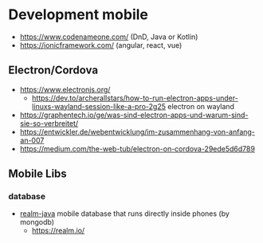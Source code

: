 # Development mobile

* https://www.codenameone.com/ (DnD, Java or Kotlin)
* https://ionicframework.com/ (angular, react, vue)

## Electron/Cordova

* https://www.electronjs.org/
  + https://dev.to/archerallstars/how-to-run-electron-apps-under-linuxs-wayland-session-like-a-pro-2g25 electron on wayland
* https://graphentech.io/ge/was-sind-electron-apps-und-warum-sind-sie-so-verbreitet/
* https://entwickler.de/webentwicklung/im-zusammenhang-von-anfang-an-007
* https://medium.com/the-web-tub/electron-on-cordova-29ede5d6d789

## Mobile Libs

### database

* [realm-java](https://github.com/realm/realm-java) mobile database that runs directly inside phones (by mongodb)
  + https://realm.io/
